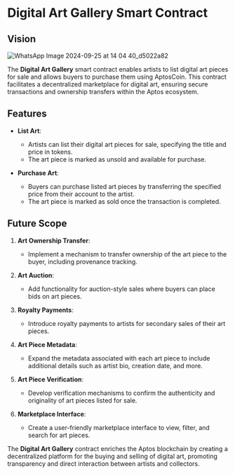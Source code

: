 # Digital Art Gallery Smart Contract

## Vision
![WhatsApp Image 2024-09-25 at 14 04 40_d5022a82](https://github.com/user-attachments/assets/6ba09882-0376-4e92-afa4-e0bbbe10eb93)

The **Digital Art Gallery** smart contract enables artists to list digital art pieces for sale and allows buyers to purchase them using AptosCoin. This contract facilitates a decentralized marketplace for digital art, ensuring secure transactions and ownership transfers within the Aptos ecosystem.

## Features

- **List Art**:

  - Artists can list their digital art pieces for sale, specifying the title and price in tokens.
  - The art piece is marked as unsold and available for purchase.

- **Purchase Art**:
  - Buyers can purchase listed art pieces by transferring the specified price from their account to the artist.
  - The art piece is marked as sold once the transaction is completed.

## Future Scope

1. **Art Ownership Transfer**:

   - Implement a mechanism to transfer ownership of the art piece to the buyer, including provenance tracking.

2. **Art Auction**:

   - Add functionality for auction-style sales where buyers can place bids on art pieces.

3. **Royalty Payments**:

   - Introduce royalty payments to artists for secondary sales of their art pieces.

4. **Art Piece Metadata**:

   - Expand the metadata associated with each art piece to include additional details such as artist bio, creation date, and more.

5. **Art Piece Verification**:

   - Develop verification mechanisms to confirm the authenticity and originality of art pieces listed for sale.

6. **Marketplace Interface**:
   - Create a user-friendly marketplace interface to view, filter, and search for art pieces.

The **Digital Art Gallery** contract enriches the Aptos blockchain by creating a decentralized platform for the buying and selling of digital art, promoting transparency and direct interaction between artists and collectors.
